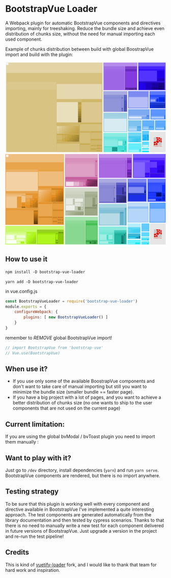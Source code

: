 # BootstrapVue Loader
A Webpack plugin for automatic BootstrapVue components and directives importing, mainly for treeshaking. Reduce the bundle size and achieve even distribution of chunks size, without the need for manual importing each used component.

Example of chunks distribution between build with global BoostrapVue import and build with the plugin: 

![With global import](docs/chunks_with_normal_global_import.png) 
![With loader](docs/chunks_with_loader_usage.png)

## How to use it

`npm install -D bootstrap-vue-loader`

`yarn add -D bootstrap-vue-loader`

in vue.config.js
```javascript
const BootstrapVueLoader = require('bootstrap-vue-loader')
module.exports = {
    configureWebpack: {
        plugins: [ new BootstrapVueLoader() ]
    }
}
```

remember to *REMOVE* global BootstrapVue import!
```javascript
// import BootstrapVue from 'bootstrap-vue'
// Vue.use(BootstrapVue)
```

## When use it? 

* If you use only some of the available BoostrapVue components and don't want to take care of manual importing but still you want to minimize the bundle size (smaller bundle == faster page). 
* If you have a big project with a lot of pages, and you want to achieve a better distribution of chunks size (no one wants to ship to the user components that are not used on the current page)

## Current limitation: 
If you are using the global bvModal / bvToast plugin you need to import them manually : 

## Want to play with it?
Just go to `/dev` directory, install dependencies (`yarn`) and run `yarn serve`. 
BootstrapVue components are rendered, but there is no import anywhere.

## Testing strategy
To be sure that this plugin is working well with every component and directive available in BootstrapVue I've implemented a quite interesting approach. The test components are generated automatically from the library documentation and then tested by cypress scenarios. Thanks to that there is no need to manually write a new test for each component delivered in future versions of BootstrapVue. Just upgrade a version in the project and re-run the test pipeline! 

## Credits
This is kind of [vuetify-loader](https://github.com/vuetifyjs/vuetify-loader) fork, and I would like to thank that team for hard work and inspiration. 


